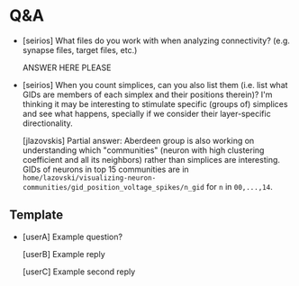 # Q&A

+ [seirios] What files do you work with when analyzing connectivity? (e.g. synapse files, target files, etc.)

    ANSWER HERE PLEASE

+ [seirios] When you count simplices, can you also list them (i.e. list what GIDs are members of each simplex and their positions therein)? I'm thinking it may be interesting to stimulate specific (groups of) simplices and see what happens, specially if we consider their layer-specific directionality.

    [jlazovskis] Partial answer: Aberdeen group is also working on understanding which "communities" (neuron with high clustering coefficient and all its neighbors) rather than simplices are interesting. GIDs of neurons in top 15 communities are in <code>home/lazovski/visualizing-neuron-communities/gid_position_voltage_spikes/n_gid</code> for <code>n</code> in <code>00,...,14</code>.
    
## Template

+ [userA] Example question?

    [userB] Example reply
    
    [userC] Example second reply
